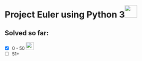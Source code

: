 # Project Euler using Python 3<img src="https://www.python.org/static/opengraph-icon-200x200.png" width=40>

## Solved so far:

- [x] 0 - 50 <img src="https://projecteuler.net/images/awards/award_04.png" width=25>
- [ ] 51+
